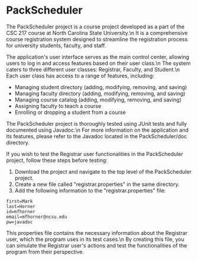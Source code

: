 # PackScheduler

The PackScheduler project is a course project developed as a part of the CSC 217 course at North Carolina State University.\n
It is a comprehensive course registration system designed to streamline the registration process for university students, faculty, and staff.

The application's user interface serves as the main control center, allowing users to log in and access features based on their user class.\n
The system caters to three different user classes: Registrar, Faculty, and Student.\n
Each user class has access to a range of features, including:

- Managing student directory (adding, modifying, removing, and saving)
- Managing faculty directory (adding, modifying, removing, and saving)
- Managing course catalog (adding, modifying, removing, and saving)
- Assigning faculty to teach a course
- Enrolling or dropping a student from a course

The PackScheduler project is thoroughly tested using JUnit tests and fully documented using Javadoc.\n 
For more information on the application and its features, please refer to the Javadoc located in the PackScheduler/doc directory.

If you wish to test the Registrar user functionalities in the PackScheduler project, follow these steps before testing:
1. Download the project and navigate to the top level of the PackScheduler project.
2. Create a new file called "registrar.properties" in the same directory.
3. Add the following information to the "registrar.properties" file:
```
first=Mark
last=Horner
id=mfhorner
email=mfhorner@ncsu.edu
pw=javadoc
```
This properties file contains the necessary information about the Registrar user, which the program uses in its test cases.\n
By creating this file, you can simulate the Registrar user's actions and test the functionalities of the program from their perspective. 
